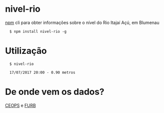 # nivel-rio
[npm](https://www.npmjs.com/package/nivel-rio) cli para obter informações sobre o nível do Rio Itajaí Açú, em Blumenau

```shell
  $ npm install nivel-rio -g
```

# Utilização
```shell
  $ nivel-rio
  
  17/07/2017 20:00 - 0.90 metros
```

# De onde vem os dados?
[CEOPS](http://ceops.furb.br/) e [FURB](http://www.furb.br)
